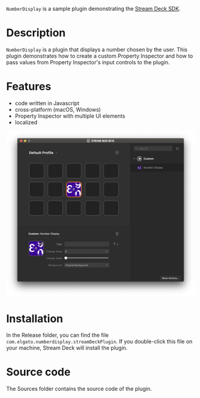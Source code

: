 
`NumberDisplay` is a sample plugin demonstrating the [Stream Deck SDK](https://developer.elgato.com/documentation/stream-deck/).


# Description

`NumberDisplay` is a plugin that displays a number chosen by the user. This plugin demonstrates how to create a custom Property Inspector and how to pass values from Property Inspector's input controls to the plugin.


# Features

- code written in Javascript
- cross-platform (macOS, Windows)
- Property Inspector with multiple UI elements
- localized

![](screenshot.png)


# Installation

In the Release folder, you can find the file `com.elgato.numberdisplay.streamDeckPlugin`. If you double-click this file on your machine, Stream Deck will install the plugin.


# Source code

The Sources folder contains the source code of the plugin.
